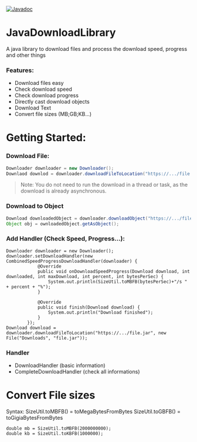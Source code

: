 [![Javadoc](https://img.shields.io/badge/JavaDoc-Online-green)](https://srbalbucio.github.io/JavaDownloadLibrary/javadoc/)
# JavaDownloadLibrary
A java library to download files and process the download speed, progress and other things

### Features:

- Download files easy
- Check download speed
- Check download progress
- Directly cast download objects
- Download Text
- Convert file sizes (MB;GB;KB...)


# Getting Started:

### Download File:

```java
Downloader downloader = new Downloader();
Downlaod downlod = downloader.downloadFileToLocation("https://.../file.jar", new File("Downloads", "file.jar"));
```
> Note: You do not need to run the download in a thread or task, as the download is already asynchronous.

### Download to Object
```java
Download downloadedObject = downloader.downloadObject("https://.../file.jar");
Object obj = ownloadedObject.getAsObject();
```

### Add Handler (Check Speed, Progress...):

```
Downloader downloader = new Downloader();
downloader.setDownloadHandler(new CombinedSpeedProgressDownloadHandler(downloader) {
            @Override
            public void onDownloadSpeedProgress(Download download, int downloaded, int maxDownload, int percent, int bytesPerSec) {
                System.out.println(SizeUtil.toMBFB(bytesPerSec)+"/s " + percent + "%");
            }

            @Override
            public void finish(Download download) {
                System.out.println("Download finished");
            }
        });
Download download = downloader.downloadFileToLocation("https://.../file.jar", new File("Downloads", "file.jar"));
```
### Handler

- DownloadHandler (basic information)
- CompleteDownloadHandler (check all informations)

# Convert File sizes

Syntax: SizeUtil.toMBFB() = toMegaBytesFromBytes
        SizeUtil.toGBFB() = toGigiaBytesFromBytes
```
double mb = SizeUtil.toMBFB(2000000000);
double kb = SizeUtil.toKBFB(1000000);
```
